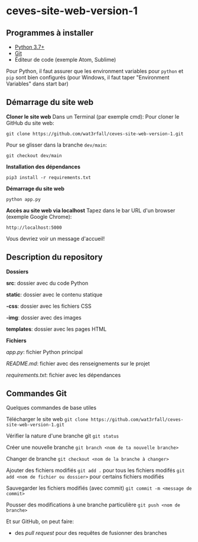 # ceves-site-web-version-1

## Programmes à installer

* [Python 3.7+](https://www.python.org/downloads/)
* [Git](https://git-scm.com/)
* Éditeur de code (exemple Atom, Sublime)

Pour Python, il faut assurer que les environment variables pour `python` et `pip` sont bien configurés (pour Windows, il faut taper "Environment Variables" dans start bar)

## Démarrage du site web

**Cloner le site web**
Dans un Terminal (par exemple cmd):
Pour cloner le GitHub du site web:
```
git clone https://github.com/wat3rfall/ceves-site-web-version-1.git
```
Pour se glisser dans la branche `dev/main`:
```
git checkout dev/main
```

**Installation des dépendances**
```
pip3 install -r requirements.txt
```

**Démarrage du site web**
```
python app.py
```

**Accès au site web via localhost**
Tapez dans le bar URL d'un browser (exemple Google Chrome):
```
http://localhost:5000
```
Vous devriez voir un message d'accueil!

## Description du repository

**Dossiers**

**src**: dossier avec du code Python

**static**: dossier avec le contenu statique

**-css**: dossier avec les fichiers CSS

**-img**: dossier avec des images

**templates**: dossier avec les pages HTML

**Fichiers**

*app.py*: fichier Python principal

*README.md*: fichier avec des renseignements sur le projet

*requirements.txt*: fichier avec les dépendances

## Commandes Git

Quelques commandes de base utiles

Télécharger le site web
`git clone https://github.com/wat3rfall/ceves-site-web-version-1.git`

Vérifier la nature d'une branche git
`git status`

Créer une nouvelle branche
`git branch <nom de ta nouvelle branche>`

Changer de branche
`git checkout <nom de la branche à changer>`

Ajouter des fichiers modifiés
`git add .` pour tous les fichiers modifés
`git add <nom de fichier ou dossier>` pour certains fichiers modifiés

Sauvegarder les fichiers modifiés (avec commit)
`git commit -m <message de commit>`

Pousser des modifications à une branche particulière
`git push <nom de branche>`

Et sur GitHub, on peut faire:
* des *pull request* pour des requêtes de fusionner des branches
